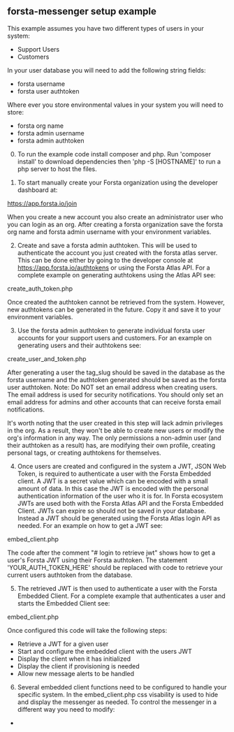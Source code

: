## forsta-messenger setup example ##

This example assumes you have two different types of users in your system:

  - Support Users
  - Customers
  
In your user database you will need to add the following string fields:

  - forsta username
  - forsta user authtoken

Where ever you store environmental values in your system you will need to store:

  - forsta org name
  - forsta admin username
  - forsta admin authtoken

0. To run the example code install composer and php. Run 'composer install' to download dependencies
then 'php -S [HOSTNAME]' to run a php server to host the files.

1. To start manually create your Forsta organization using the developer dashboard at:

https://app.forsta.io/join

When you create a new account you also create an administrator user who you can login as an org.
After creating a forsta organization save the forsta org name and forsta admin username with
your environment variables.

2. Create and save a forsta admin authtoken. This will be used to authenticate the account 
you just created with the forsta atlas server. This can be done either by going to the developer
console at https://app.forsta.io/authtokens or using the Forsta Atlas API. For a complete example
on generating authtokens using the Atlas API see:

create_auth_token.php

Once created the authtoken cannot be retrieved from the system. However, new authtokens can be generated
in the future. Copy it and save it to your environment variables.

3. Use the forsta admin authtoken to generate individual forsta user accounts for your support users
and customers. For an example on generating users and their authtokens see:

create_user_and_token.php

After generating a user the tag_slug should be saved in the database as the forsta username and
the authtoken generated should be saved as the forsta user authtoken. Note: Do NOT set an email
address when creating users. The email address is used for security notifications.
You should only set an email address for admins and other accounts that can receive forsta email
notifications.

It's worth noting that the user created in this step will lack admin privileges in the org. As a result, 
they won't be able to create new users or modify the org's information in any way. The only permissions 
a non-admin user (and their authtoken as a result) has, are modifying their own profile, creating personal tags, 
or creating authtokens for themselves.

4. Once users are created and configured in the system a JWT, JSON Web Token, is required to authenticate
a user with the Forsta Embedded client. A JWT is a secret value which can be encoded with a small amount of data.
In this case the JWT is encoded with the personal authentication information of the user who it is for. In 
Forsta ecosystem JWTs are used both with the Forsta Atlas API and the Forsta Embedded Client. JWTs can
expire so should not be saved in your database. Instead a JWT should be generated using the Forsta Atlas
login API as needed. For an example on how to get a JWT see:

embed_client.php

The code after the comment "# login to retrieve jwt" shows how to get a user's Forsta JWT using their
Forsta authtoken. The statement 'YOUR_AUTH_TOKEN_HERE' should be replaced with code to retrieve your
current users authtoken from the database.

5. The retrieved JWT is then used to authenticate a user with the Forsta Embedded Client. For a complete
example that authenticates a user and starts the Embedded Client see:

embed_client.php

Once configured this code will take the following steps:

- Retrieve a JWT for a given user
- Start and configure the embedded client with the users JWT
- Display the client when it has initialized
- Display the client if provisioning is needed
- Allow new message alerts to be handled

6. Several embedded client functions need to be configured to handle your specific system.
In the embed_client.php css visability is used to hide and display the messenger as needed.
To control the messenger in a different way you need to modify:

- <div id="my-messenger" style="width: 80%; height: 80%; visability: none"></div>
- function displayMessenger()

Additionally there are multiple event listeners that allow you to customize how your system responds to
events that occur in the messenger.

The onLoaded callback is configured when the messenger is setup. It is called when the messenger
has finished loading. In the example code the messenger is hidden while loading and then displayed
when the onLoaded callback is triggered.

For provisioning events there is provisioningrequired, provisioningerror and provisioningdone.
Provisioning is the case where a user is using the messenger for either the first time or on
a new client. Before they can send or recieve messages on that client they need to provision
their identity key. Provisioning occurs before the messenger triggers the onload callback and requires
user interaction. In the example code the messenger is displayed if provisioning is needed and hidden
when it is finished.

When messages arrive in the messenger they trigger thread-message. In the example code the
messenger handles the callback but does nothing. You can configure the function to do a variety of
behavior from displaying the messenger to displaying a pending messages icon.

For detailed documentation of the above features see:

- Atlas API Docs - http://atlas.forsta.io/doc/
- Embedded Client Docs & Tutorials - https://forstalabs.github.io/forsta-messenger-client/docs/forsta-messenger-client/LATEST/index.html

